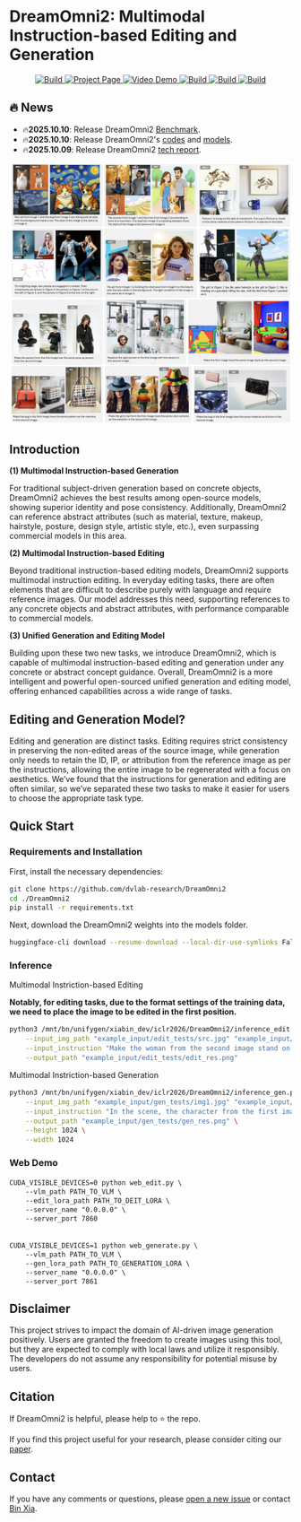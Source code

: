 # DreamOmni2: Multimodal Instruction-based Editing and Generation

<p align="center">
    <a href="https://arxiv.org/html/2510.06679v1">
            <img alt="Build" src="https://img.shields.io/badge/arXiv%20paper-2510.06679v1-b31b1b.svg">
    </a>
    <a href="https://pbihao.github.io/projects/DreamOmni2/index.html">
        <img alt="Project Page" src="https://img.shields.io/badge/Project-Page-blue">
    </a>
    <a href="https://www.youtube.com/watch?v=8xpoiRK57uU">
        <img alt="Video Demo" src="https://img.shields.io/badge/Video-Demo-red">
    </a>
    <a href="https://huggingface.co/datasets/xiabs/DreamOmni2Bench">
        <img alt="Build" src="https://img.shields.io/badge/DreamOmni2-Benchmark-green">
    </a>
    <a href="https://huggingface.co/xiabs/DreamOmni2">
        <img alt="Build" src="https://img.shields.io/badge/🤗-HF%20Model-yellow">
    </a>    
    <a href="https://huggingface.co/xiabs/DreamOmni2">
        <img alt="Build" src="https://img.shields.io/badge/🤗-HF%20Demo-yellow">
    </a>
</p>

## 🔥 News
- 🔥**2025.10.10**: Release DreamOmni2 [Benchmark](https://huggingface.co/datasets/xiabs/DreamOmni2Bench).
- 🔥**2025.10.10**: Release DreamOmni2's [codes](https://github.com/dvlab-research/DreamOmni2) and [models](https://huggingface.co/xiabs/DreamOmni2).
- 🔥**2025.10.09**: Release DreamOmni2 [tech report](https://arxiv.org/html/2510.06679v1).


<p align="center">
  <img width="600" src="imgs/gallery.png">
</p>


## Introduction

**(1) Multimodal Instruction-based Generation**

For traditional subject-driven generation based on concrete objects, DreamOmni2 achieves the best results among open-source models, showing superior identity and pose consistency. Additionally, DreamOmni2 can reference abstract attributes (such as material, texture, makeup, hairstyle, posture, design style, artistic style, etc.), even surpassing commercial models in this area.

**(2) Multimodal Instruction-based Editing**

Beyond traditional instruction-based editing models, DreamOmni2 supports multimodal instruction editing. In everyday editing tasks, there are often elements that are difficult to describe purely with language and require reference images. Our model addresses this need, supporting references to any concrete objects and abstract attributes, with performance comparable to commercial models.

**(3) Unified Generation and Editing Model**

Building upon these two new tasks, we introduce DreamOmni2, which is capable of multimodal instruction-based editing and generation under any concrete or abstract concept guidance. Overall, DreamOmni2 is a more intelligent and powerful open-sourced unified generation and editing model, offering enhanced capabilities across a wide range of tasks.

## Editing and Generation Model?
Editing and generation are distinct tasks. Editing requires strict consistency in preserving the non-edited areas of the source image, while generation only needs to retain the ID, IP, or attribution from the reference image as per the instructions, allowing the entire image to be regenerated with a focus on aesthetics. We’ve found that the instructions for generation and editing are often similar, so we’ve separated these two tasks to make it easier for users to choose the appropriate task type.

## Quick Start

### Requirements and Installation

First, install the necessary dependencies:
```bash
git clone https://github.com/dvlab-research/DreamOmni2
cd ./DreamOmni2
pip install -r requirements.txt
```

Next, download the DreamOmni2 weights into the models folder.

```bash
huggingface-cli download --resume-download --local-dir-use-symlinks False xiabs/DreamOmni2 --local-dir ./models
```

### Inference

Multimodal Instriction-based Editing

**Notably, for editing tasks, due to the format settings of the training data, we need to place the image to be edited in the first position.**

```bash
python3 /mnt/bn/unifygen/xiabin_dev/iclr2026/DreamOmni2/inference_edit.py \
    --input_img_path "example_input/edit_tests/src.jpg" "example_input/edit_tests/ref.jpg" \
    --input_instruction "Make the woman from the second image stand on the road in the first image." \
    --output_path "example_input/edit_tests/edit_res.png"
```

Multimodal Instriction-based Generation
```bash
python3 /mnt/bn/unifygen/xiabin_dev/iclr2026/DreamOmni2/inference_gen.py \
    --input_img_path "example_input/gen_tests/img1.jpg" "example_input/gen_tests/img2.jpg" \
    --input_instruction "In the scene, the character from the first image stands on the left, and the character from the second image stands on the right. They are shaking hands against the backdrop of a spaceship interior." \
    --output_path "example_input/gen_tests/gen_res.png" \
    --height 1024 \
    --width 1024
```


### Web Demo
```
CUDA_VISIBLE_DEVICES=0 python web_edit.py \
    --vlm_path PATH_TO_VLM \
    --edit_lora_path PATH_TO_DEIT_LORA \
    --server_name "0.0.0.0" \
    --server_port 7860


CUDA_VISIBLE_DEVICES=1 python web_generate.py \
    --vlm_path PATH_TO_VLM \
    --gen_lora_path PATH_TO_GENERATION_LORA \
    --server_name "0.0.0.0" \
    --server_port 7861
```


## Disclaimer

This project strives to impact the domain of AI-driven image generation positively. Users are granted the freedom to
create images using this tool, but they are expected to comply with local laws and utilize it responsibly.
The developers do not assume any responsibility for potential misuse by users.


##  Citation

If DreamOmni2 is helpful, please help to ⭐ the repo.

If you find this project useful for your research, please consider citing our [paper](https://arxiv.org/html/2510.06679v1).

## Contact
If you have any comments or questions, please [open a new issue](https://github.com/xxx/xxx/issues/new/choose) or contact [Bin Xia](zjbinxia@gmail.com).









